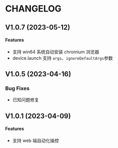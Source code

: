 # CHANGELOG

## V1.0.7 (2023-05-12)

#### Features

- 支持 win64 系统自动安装 chromium 浏览器
- device.launch 支持 `args`、`ignoreDefaultArgs`参数

## V1.0.5 (2023-04-16)

### Bug Fixes

- 已知问题修复

## V1.0.1 (2023-04-09)

#### Features

- 支持 web 端自动化操控